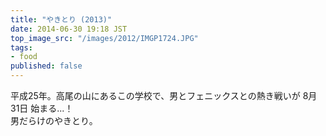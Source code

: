 ```yaml
---
title: "やきとり (2013)"
date: 2014-06-30 19:18 JST
top_image_src: "/images/2012/IMGP1724.JPG"
tags:
- food
published: false
---
```

平成25年。高尾の山にあるこの学校で、男とフェニックスとの熱き戦いが 8月31日 始まる...！  
男だらけのやきとり。